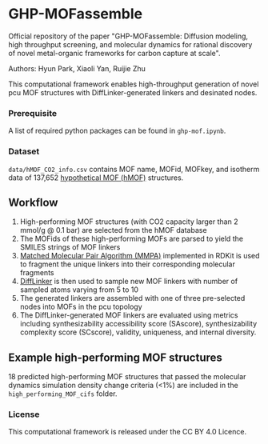 # GHP-MOFassemble

Official repository of the paper "GHP-MOFassemble: Diffusion modeling, high throughput screening, and molecular dynamics for rational discovery of novel metal-organic frameworks for carbon capture at scale".

Authors: Hyun Park, Xiaoli Yan, Ruijie Zhu

This computational framework enables high-throughput generation of novel pcu MOF structures with DiffLinker-generated linkers and desinated nodes.

### Prerequisite

A list of required python packages can be found in `ghp-mof.ipynb`.

### Dataset

`data/hMOF_CO2_info.csv` contains MOF name, MOFid, MOFkey, and isotherm data of 137,652 [hypothetical MOF (hMOF)](https://mof.tech.northwestern.edu/databases) structures.

## Workflow

1. High-performing MOF structures (with CO2 capacity larger than 2 mmol/g @ 0.1 bar) are selected from the hMOF database
2. The MOFids of these high-performing MOFs are parsed to yield the SMILES strings of MOF linkers
3. [Matched Molecular Pair Algorithm (MMPA)](https://www.rdkit.org/docs/source/rdkit.Chem.rdMMPA.html) implemented in RDKit is used to fragment the unique linkers into their corresponding molecular fragments
4. [DiffLinker](https://github.com/igashov/DiffLinker) is then used to sample new MOF linkers with number of sampled atoms varying from 5 to 10
5. The generated linkers are assembled with one of three pre-selected nodes into MOFs in the pcu topology
6. The DiffLinker-generated MOF linkers are evaluated using metrics including synthesizability accessibility score (SAscore), synthesizability complexity score (SCscore), validity, uniqueness, and internal diversity.

## Example high-performing MOF structures

18 predicted high-performing MOF structures that passed the molecular dynamics simulation density change criteria (<1%) are included in the `high_performing_MOF_cifs` folder.

### License

This computational framework is released under the CC BY 4.0 Licence.
